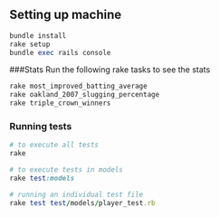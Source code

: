 ## Setting up machine

``` ruby
bundle install
rake setup
bundle exec rails console
```

###Stats
Run the following rake tasks to see the stats 

```ruby
rake most_improved_batting_average
rake oakland_2007_slugging_percentage
rake triple_crown_winners
```

### Running tests

``` ruby
# to execute all tests
rake

# to execute tests in models
rake test:models

# running an individual test file
rake test test/models/player_test.rb
```

